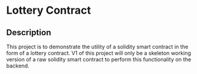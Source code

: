 # Lottery Contract

## Description
This project is to demonstrate the utility of a solidity smart contract in the form of a lottery contract.
V1 of this project will only be a skeleton working version of a raw solidity smart contract to perform this functionality on the backend.
